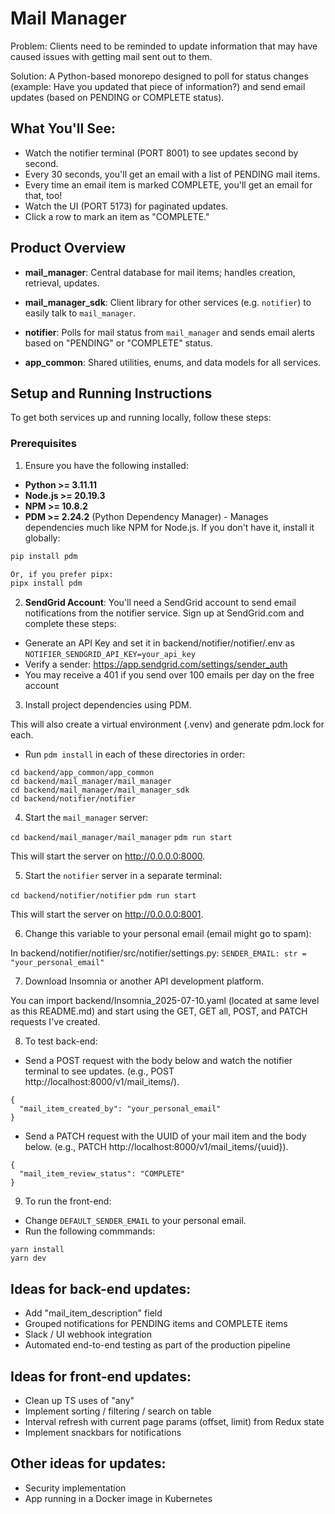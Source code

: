 # Mail Manager

Problem: Clients need to be reminded to update information that may have caused issues with getting mail sent out to them.

Solution: A Python-based monorepo designed to poll for status changes (example: Have you updated that piece of information?) and send email updates (based on PENDING or COMPLETE status).

## What You'll See:
- Watch the notifier terminal (PORT 8001) to see updates second by second.
- Every 30 seconds, you'll get an email with a list of PENDING mail items.
- Every time an email item is marked COMPLETE, you'll get an email for that, too!
- Watch the UI (PORT 5173) for paginated updates.
- Click a row to mark an item as "COMPLETE."

## Product Overview

*   **mail_manager**: Central database for mail items; handles creation, retrieval, updates.

*   **mail_manager_sdk**: Client library for other services (e.g. `notifier`) to easily talk to `mail_manager`.

*   **notifier**: Polls for mail status from `mail_manager` and sends email alerts based on "PENDING" or "COMPLETE" status.

*   **app_common**: Shared utilities, enums, and data models for all services.

## Setup and Running Instructions

To get both services up and running locally, follow these steps:

### Prerequisites

1. Ensure you have the following installed:

- **Python >= 3.11.11**
- **Node.js >= 20.19.3**
- **NPM >= 10.8.2**
- **PDM >= 2.24.2** (Python Dependency Manager) - Manages dependencies much like NPM for Node.js. If you don't have it, install it globally:
```bash
pip install pdm

Or, if you prefer pipx:
pipx install pdm
```

2. **SendGrid Account**:
You'll need a SendGrid account to send email notifications from the notifier service.
Sign up at SendGrid.com and complete these steps:
- Generate an API Key and set it in backend/notifier/notifier/.env as `NOTIFIER_SENDGRID_API_KEY=your_api_key`
- Verify a sender: https://app.sendgrid.com/settings/sender_auth
- You may receive a 401 if you send over 100 emails per day on the free account

3. Install project dependencies using PDM.

This will also create a virtual environment (.venv) and generate pdm.lock for each.

- Run `pdm install` in each of these directories in order:

```
cd backend/app_common/app_common
cd backend/mail_manager/mail_manager
cd backend/mail_manager/mail_manager_sdk
cd backend/notifier/notifier
```

4. Start the `mail_manager` server:

`cd backend/mail_manager/mail_manager`
`pdm run start`

This will start the server on http://0.0.0.0:8000.

5. Start the `notifier` server in a separate terminal:

`cd backend/notifier/notifier`
`pdm run start`

This will start the server on http://0.0.0.0:8001.

6. Change this variable to your personal email (email might go to spam):

In backend/notifier/notifier/src/notifier/settings.py:
`SENDER_EMAIL: str = "your_personal_email"`

7. Download Insomnia or another API development platform.

You can import backend/Insomnia_2025-07-10.yaml (located at same level as this README.md) and start using the GET, GET all, POST, and PATCH requests I've created.

8. To test back-end:

- Send a POST request with the body below and watch the notifier terminal to see updates. (e.g., POST http://localhost:8000/v1/mail_items/).

```
{
  "mail_item_created_by": "your_personal_email"
}
```

- Send a PATCH request with the UUID of your mail item and the body below. (e.g., PATCH http://localhost:8000/v1/mail_items/{uuid}).

```
{
  "mail_item_review_status": "COMPLETE"
}
```

9. To run the front-end:

- Change `DEFAULT_SENDER_EMAIL` to your personal email.
- Run the following commmands:

```
yarn install
yarn dev
```

## Ideas for back-end updates:
- Add "mail_item_description" field
- Grouped notifications for PENDING items and COMPLETE items
- Slack / UI webhook integration
- Automated end-to-end testing as part of the production pipeline

## Ideas for front-end updates:
- Clean up TS uses of "any"
- Implement sorting / filtering / search on table
- Interval refresh with current page params (offset, limit) from Redux state
- Implement snackbars for notifications

## Other ideas for updates:
- Security implementation
- App running in a Docker image in Kubernetes
